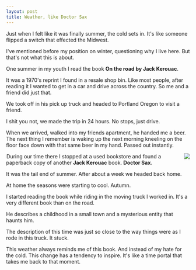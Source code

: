 ```yaml
---
layout: post
title: Weather, like Doctor Sax
---
```

Just when I felt like it was finally summer, the cold sets in. It's like someone flipped a switch that effected the Midwest. 

I've mentioned before my position on winter, questioning why I live here. But that's not what this is about.

One summer in my youth I read the book **On the road by Jack Kerouac**.

It was a 1970's reprint I found in a resale shop bin. Like most people, after reading it I wanted to get in a car and drive across the country. So me and a friend did just that. 

We took off in his pick up truck and headed to Portland Oregon to visit a friend. 

I shit you not, we made the trip in 24 hours. No stops, just drive. 

When we arrived, walked into my friends apartment, he handed me a beer. The next thing I remember is waking up the next morning kneeling on the floor face down with that same beer in my hand. Passed out instantly.

<a href="http://www.amazon.com/gp/product/0802130496/ref=as_li_tl?ie=UTF8&camp=1789&creative=390957&creativeASIN=0802130496&linkCode=as2&tag=lorsmus-20&linkId=SMGCAL4ZN3KJF47R"><img border="0" src="http://ws-na.amazon-adsystem.com/widgets/q?_encoding=UTF8&ASIN=0802130496&Format=_SL250_&ID=AsinImage&MarketPlace=US&ServiceVersion=20070822&WS=1&tag=lorsmus-20" style="float: right; margin: 0px 0px 10px 10px;" ></a><img src="http://ir-na.amazon-adsystem.com/e/ir?t=lorsmus-20&l=as2&o=1&a=0802130496" width="1" height="1" border="0" alt="" style="border:none !important; margin:0px !important;" />During our time there I stopped at a used bookstore and found a paperback copy of another **Jack Kerouac** book. **Doctor Sax**.

It was the tail end of summer. After about a week we headed back home.

At home the seasons were starting to cool. Autumn.

I started reading the book while riding in the moving truck I worked in. It's a very different book than on the road.

He describes a childhood in a small town and a mysterious entity that haunts him.

The description of this time was just so close to the way things were as I rode in this truck. It stuck. 

This weather always reminds me of this book. And instead of my hate for the cold. This change has a tendency to inspire. It's like a time portal that takes me back to that moment. 
